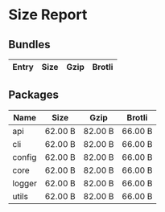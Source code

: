 # Size Report

## Bundles

| Entry | Size | Gzip | Brotli |
| ----- | ---- | ---- | ------ |

## Packages

| Name   | Size    | Gzip    | Brotli  |
| ------ | ------- | ------- | ------- |
| api    | 62.00 B | 82.00 B | 66.00 B |
| cli    | 62.00 B | 82.00 B | 66.00 B |
| config | 62.00 B | 82.00 B | 66.00 B |
| core   | 62.00 B | 82.00 B | 66.00 B |
| logger | 62.00 B | 82.00 B | 66.00 B |
| utils  | 62.00 B | 82.00 B | 66.00 B |
